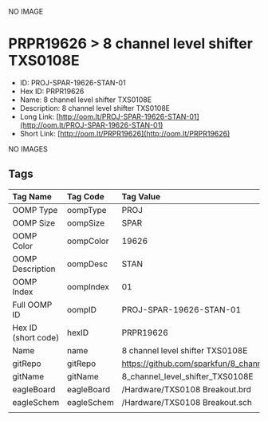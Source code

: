 


  
NO IMAGE  
# PRPR19626 > 8 channel level shifter TXS0108E

- ID: PROJ-SPAR-19626-STAN-01
- Hex ID: PRPR19626
- Name: 8 channel level shifter TXS0108E
- Description: 8 channel level shifter TXS0108E
- Long Link: [http://oom.lt/PROJ-SPAR-19626-STAN-01](http://oom.lt/PROJ-SPAR-19626-STAN-01)
- Short Link: [http://oom.lt/PRPR19626](http://oom.lt/PRPR19626)
  
NO IMAGES  
## Tags
  

|Tag Name|Tag Code|Tag Value|
| :--- | :--- | :--- |
|OOMP Type|oompType|PROJ|
|OOMP Size|oompSize|SPAR|
|OOMP Color|oompColor|19626|
|OOMP Description|oompDesc|STAN|
|OOMP Index|oompIndex|01|
|Full OOMP ID|oompID|PROJ-SPAR-19626-STAN-01|
|Hex ID (short code)|hexID|PRPR19626|
|Name|name|8 channel level shifter TXS0108E|
|gitRepo|gitRepo|https://github.com/sparkfun/8_channel_level_shifter_TXS0108E|
|gitName|gitName|8_channel_level_shifter_TXS0108E|
|eagleBoard|eagleBoard|/Hardware/TXS0108 Breakout.brd|
|eagleSchem|eagleSchem|/Hardware/TXS0108 Breakout.sch|
||||
